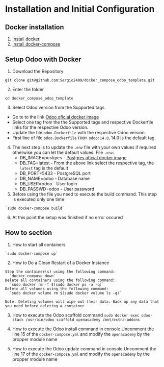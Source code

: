 # Installation and Initial Configuration

## Docker installation
1. [Install docker](https://docs.docker.com/get-docker/)
2. [Install docker-compose](https://docs.docker.com/compose/install/)

## Setup Odoo with Docker
1. Download the Repository
~~~
git clone git@github.com:Sergio2409/docker_compose_odoo_template.git
~~~
2. Enter the folder
~~~
cd docker_compose_odoo_template
~~~
3. Select Odoo version from the Supported tags.
- Go to to the link [Odoo oficial docker image](https://registry.hub.docker.com/_/odoo/)
- Select one tag from the the Supported tags and respective Dockerfile links for the respective Odoo version.
- Update the file `odoo.Dockerfile` with the respective Odoo version. 
- First line of file `odoo.Dockerfile` `FROM odoo:14.0`, 14.0 is the default tag

4. The next step is to update the `.env` file with your own values if required otherwise you can let the default values.
	File `.env`:
	- DB_IMAGE=postgres - [Postgres oficial docker image](https://registry.hub.docker.com/_/postgres)
	- DB_TAG=latest     - From the above link select the respective tag, the `latest` tag is the default
	- DB_PORT=5433      - PostgreSQL port
	- DB_NAME=odoo      - Database name
	- DB_USER=odoo      - User login
	- DB_PASSWD=odoo    - User password
5. Before using the file you need to execute the build command. This step is executed only one time
~~~
`sudo docker-compose build`
~~~
6. At this point the setup was finished if no error occured

## How to section
1. How to start all containers
~~~
`sudo docker-compose up`
~~~

2. How to Do a Clean Restart of a Docker Instance
~~~
Stop the container(s) using the following command:
  `docker-compose down`
Delete all containers using the following command:
  `sudo docker rm -f $(sudo docker ps -a -q)`
Delete all volumes using the following command:
  `sudo docker volume rm $(sudo docker volume ls -q)`

Note: Deleting volumes will wipe out their data. Back up any data that you need before deleting a container
~~~

3. How to execute the Odoo scaffold command
`sudo docker exec odoo-stack /usr/bin/odoo scaffold openacademy /mnt/extra-addons`

4. How to execute the Odoo install command in console
Uncomment the line 15 of the `docker-compose.yml` and modify the `openacademy` by the propper module name

5. How to execute the Odoo update command in console
Uncomment the line 17 of the `docker-compose.yml` and modify the `openacademy` by the propper module name
~~~
